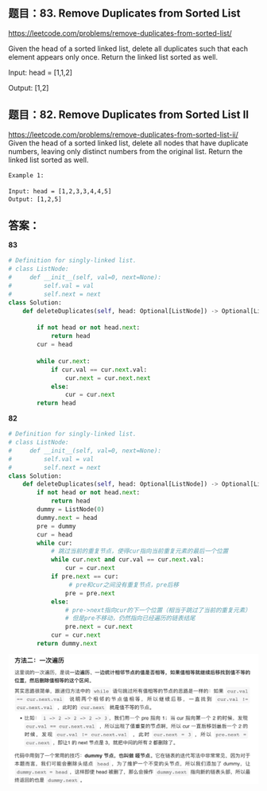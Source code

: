 ## 题目：83. Remove Duplicates from Sorted List
https://leetcode.com/problems/remove-duplicates-from-sorted-list/

Given the head of a sorted linked list, delete all duplicates such that each element appears only once. Return the linked list sorted as well.

Input: head = [1,1,2]

Output: [1,2]



## 题目：82. Remove Duplicates from Sorted List II
https://leetcode.com/problems/remove-duplicates-from-sorted-list-ii/
Given the head of a sorted linked list, delete all nodes that have duplicate numbers, leaving only distinct numbers from the original list. Return the linked list sorted as well.

```
Example 1:

Input: head = [1,2,3,3,4,4,5]
Output: [1,2,5]
```
## 答案：
**83**
```python
# Definition for singly-linked list.
# class ListNode:
#     def __init__(self, val=0, next=None):
#         self.val = val
#         self.next = next
class Solution:
    def deleteDuplicates(self, head: Optional[ListNode]) -> Optional[ListNode]:

        if not head or not head.next:
            return head
        cur = head
        
        while cur.next:
            if cur.val == cur.next.val:
                cur.next = cur.next.next
            else:
                cur = cur.next
        return head
```
**82**
```python
# Definition for singly-linked list.
# class ListNode:
#     def __init__(self, val=0, next=None):
#         self.val = val
#         self.next = next
class Solution:
    def deleteDuplicates(self, head: Optional[ListNode]) -> Optional[ListNode]:
        if not head or not head.next:
            return head
        dummy = ListNode(0)
        dummy.next = head
        pre = dummy
        cur = head
        while cur:
            # 跳过当前的重复节点，使得cur指向当前重复元素的最后一个位置
            while cur.next and cur.val == cur.next.val:
                cur = cur.next
            if pre.next == cur:
                 # pre和cur之间没有重复节点，pre后移
                pre = pre.next
            else:
                # pre->next指向cur的下一个位置（相当于跳过了当前的重复元素）
                # 但是pre不移动，仍然指向已经遍历的链表结尾
                pre.next = cur.next
            cur = cur.next
        return dummy.next 

```
![a](https://github.com/SSRRBB/Leetcode/blob/main/Images/388.png)
